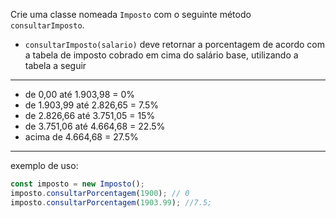 Crie uma classe nomeada `Imposto` com o seguinte método `consultarImposto`.

- `consultarImposto(salario)` deve retornar a porcentagem de acordo com a tabela de imposto cobrado em cima do salário base, utilizando a tabela a seguir

---

- de 0,00 até 1.903,98 = 0%
- de 1.903,99 até 2.826,65 = 7.5%
- de 2.826,66 até 3.751,05 = 15%
- de 3.751,06 até 4.664,68 = 22.5%
- acima de 4.664,68 = 27.5%

---

exemplo de uso:

```js
const imposto = new Imposto();
imposto.consultarPorcentagem(1900); // 0
imposto.consultarPorcentagem(1903.99); //7.5;
```
